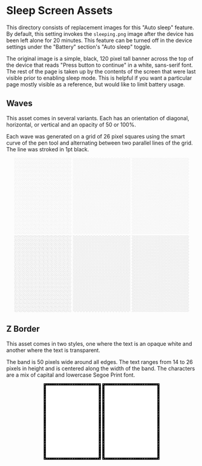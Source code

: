 # Sleep Screen Assets

This directory consists of replacement images for this "Auto sleep" feature.
By default, this setting invokes the `sleeping.png` image after the device has been left alone for 20 minutes.
This feature can be turned off in the device settings under the "Battery" section's "Auto sleep" toggle.

The original image is a simple, black, 120 pixel tall banner across the top of the device that reads "Press button to continue" in a white, sans-serif font.
The rest of the page is taken up by the contents of the screen that were last visible prior to enabling sleep mode.
This is helpful if you want a particular page mostly visible as a reference, but would like to limit battery usage.

## Waves

This asset comes in several variants. Each has an orientation of diagonal, horizontal, or vertical and an opacity of 50 or 100%.

Each wave was generated on a grid of 26 pixel squares using the smart curve of the pen tool and alternating between two parallel lines of the grid. The line was stroked in 1pt black.

<p align="middle">
   <img src="https://github.com/DanielRunningen/rM2Mods/blob/main/assests/sleep/waves_diagonal_50percent.png" width="30%" />
   <img src="https://github.com/DanielRunningen/rM2Mods/blob/main/assests/sleep/waves_horizontal_50percent.png" width="30%" />
   <img src="https://github.com/DanielRunningen/rM2Mods/blob/main/assests/sleep/waves_vertical_50percent.png" width="30%" />
   <img src="https://github.com/DanielRunningen/rM2Mods/blob/main/assests/sleep/waves_diagonal_opaque.png" width="30%" />
   <img src="https://github.com/DanielRunningen/rM2Mods/blob/main/assests/sleep/waves_horizontal_opaque.png" width="30%" />
   <img src="https://github.com/DanielRunningen/rM2Mods/blob/main/assests/sleep/waves_vertical_opaque.png" width="30%" />
</p>

## Z Border

This asset comes in two styles, one where the text is an opaque white and another where the text is transparent.

The band is 50 pixels wide around all edges. The text ranges from 14 to 26 pixels in height and is centered along the width of the band. The characters are a mix of capital and lowercase Segoe Print font.

<p align="middle">
   <img src="https://github.com/DanielRunningen/rM2Mods/blob/main/assests/sleep/zBorder_opaque.png" width="30%" />
   <img src="https://github.com/DanielRunningen/rM2Mods/blob/main/assests/sleep/zBorder_transparent.png" width="30%" />
</p>
